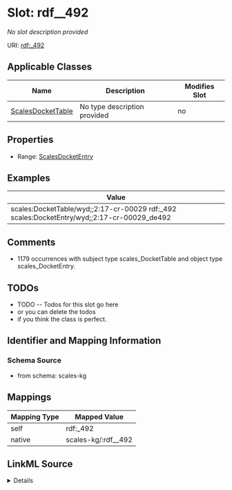 

# Slot: rdf__492


_No slot description provided_





URI: [rdf:_492](http://www.w3.org/1999/02/22-rdf-syntax-ns#_492)



<!-- no inheritance hierarchy -->





## Applicable Classes

| Name | Description | Modifies Slot |
| --- | --- | --- |
| [ScalesDocketTable](../classes/ScalesDocketTable.md) | No type description provided |  no  |







## Properties

* Range: [ScalesDocketEntry](../classes/ScalesDocketEntry.md)






## Examples

| Value |
| --- |
| scales:DocketTable/wyd;;2:17-cr-00029 rdf:_492 scales:DocketEntry/wyd;;2:17-cr-00029_de492 |

## Comments

* 1179 occurrences with subject type scales_DocketTable and object type scales_DocketEntry.

## TODOs

* TODO -- Todos for this slot go here
* or you can delete the todos
* if you think the class is perfect.

## Identifier and Mapping Information







### Schema Source


* from schema: scales-kg




## Mappings

| Mapping Type | Mapped Value |
| ---  | ---  |
| self | rdf:_492 |
| native | scales-kg/:rdf__492 |




## LinkML Source

<details>
```yaml
name: rdf__492
description: No slot description provided
todos:
- TODO -- Todos for this slot go here
- or you can delete the todos
- if you think the class is perfect.
comments:
- 1179 occurrences with subject type scales_DocketTable and object type scales_DocketEntry.
examples:
- value: scales:DocketTable/wyd;;2:17-cr-00029 rdf:_492 scales:DocketEntry/wyd;;2:17-cr-00029_de492
from_schema: scales-kg
rank: 1000
slot_uri: rdf:_492
alias: rdf__492
domain_of:
- scales_DocketTable
range: scales_DocketEntry

```
</details>